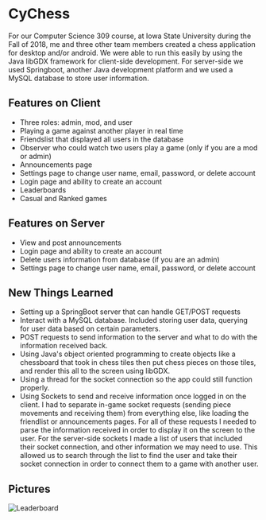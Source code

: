 # CyChess
For our Computer Science 309 course, at Iowa State University during the Fall of 2018, me and three other team members created a chess application for desktop and/or android. We were able to run this easily by using the Java libGDX framework for client-side development. For server-side we used Springboot, another Java development platform and we used a MySQL database to store user information.

## Features on Client
- Three roles: admin, mod, and user
- Playing a game against another player in real time
- Friendslist that displayed all users in the database
- Observer who could watch two users play a game (only if you are a mod or admin)
- Announcements page
- Settings page to change user name, email, password, or delete account
- Login page and ability to create an account
- Leaderboards
- Casual and Ranked games

## Features on Server
- View and post announcements
- Login page and ability to create an account
- Delete users information from database (if you are an admin)
- Settings page to change user name, email, password, or delete account

## New Things Learned
- Setting up a SpringBoot server that can handle GET/POST requests
- Interact with a MySQL database. Included storing user data, querying for user data based on certain parameters.
- POST requests to send information to the server and what to do with the information received back.
- Using Java's object oriented programming to create objects like a chessboard that took in chess tiles then put chess pieces on those tiles, and render this all to the screen using libGDX.
- Using a thread for the socket connection so the app could still function properly.
- Using Sockets to send and receive information once logged in on the client. I had to separate in-game socket requests (sending piece movements and receiving them) from everything else, like loading the friendlist or announcements pages. For all of these requests I needed to parse the information received in order to display it on the screen to the user. For the server-side sockets I made a list of users that included their socket connection, and other information we may need to use. This allowed us to search through the list to find the user and take their socket connection in order to connect them to a game with another user.

## Pictures
![Leaderboard](https://imgur.com/a/5Hsnewc)